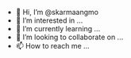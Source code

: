 - 👋 Hi, I’m @skarmaangmo
- 👀 I’m interested in ...
- 🌱 I’m currently learning ...
- 💞️ I’m looking to collaborate on ...
- 📫 How to reach me ...

<!---
skarmaangmo/skarmaangmo is a ✨ special ✨ repository because its `README.md` (this file) appears on your GitHub profile.
You can click the Preview link to take a look at your changes.
--->
